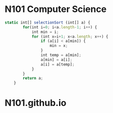 N101 Computer Science
=====================

```javascript
static int[] selectionSort (int[] a) {
        for(int i=0; i<a.length-1; i++) {
            int min = i;
            for (int x=i+1; x<a.length; x++) {
                if (a[i] < a[min]) {
                    min = x;
                }
                int temp = a[min];
                a[min] = a[i];
                a[i] = a[temp];
            }
        }
        return a;
    }
```


# N101.github.io
